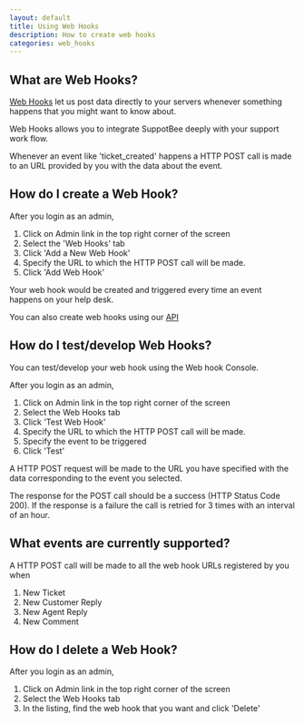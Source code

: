 ```yaml
---
layout: default
title: Using Web Hooks
description: How to create web hooks
categories: web_hooks
---
```


What are Web Hooks?
-------------------

[Web Hooks](http://www.webhooks.org/) let us post data directly to your servers whenever something happens that you might want to know about.  

Web Hooks allows you to integrate SuppotBee deeply with your support work flow.  

Whenever an event like 'ticket_created' happens a HTTP POST call is made to an URL provided by you with the data about the event. 

How do I create a Web Hook?
----------------------------

After you login as an admin,

1. Click on Admin link in the top right corner of the screen
2. Select the 'Web Hooks' tab
3. Click 'Add a New Web Hook'
4. Specify the URL to which the HTTP POST call will be made.
5. Click 'Add Web Hook'

Your web hook would be created and triggered every time an event happens on your help desk.

You can also create web hooks using our [API](http://help.supportbee.com/#/api_docs/2012/01/17/web-hooks-api)

How do I test/develop Web Hooks?
--------------------------------

You can test/develop your web hook using the Web hook Console.

After you login as an admin,

1. Click on Admin link in the top right corner of the screen
2. Select the Web Hooks tab
3. Click 'Test Web Hook'
4. Specify the URL to which the HTTP POST call will be made.
5. Specify the event to be triggered
6. Click 'Test'

A HTTP POST request will be made to the URL you have specified with the data corresponding to the event you selected.

The response for the POST call should be a success (HTTP Status Code 200). If the response is a failure the call is retried for 3 times with an interval of an hour.

What events are currently supported?
------------------------------------

A HTTP POST call will be made to all the web hook URLs registered by you when

1. New Ticket
2. New Customer Reply
3. New Agent Reply
4. New Comment

How do I delete a Web Hook?
---------------------------

After you login as an admin,

1. Click on Admin link in the top right corner of the screen
2. Select the Web Hooks tab
3. In the listing, find the web hook that you want and click 'Delete'
